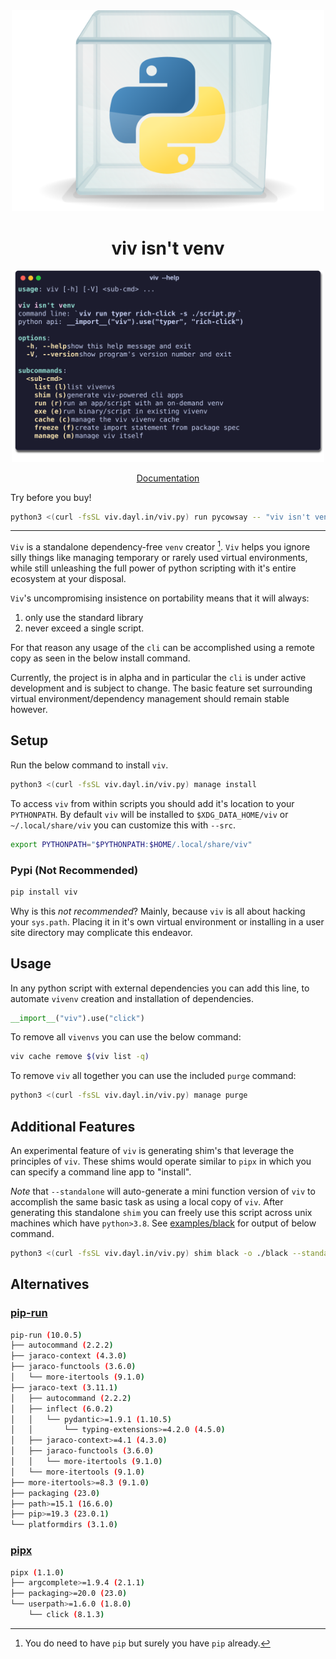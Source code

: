 <div align="center">
  <a href="https://github.com/daylinmorgan/viv">
    <img src="https://raw.githubusercontent.com/daylinmorgan/viv/main/assets/logo.svg" alt="Logo" width=500 >
  </a>
  <p align="center">
  <h1> viv isn't venv </h1>
  </p>
  <div align="center">
    <img
      src="https://raw.githubusercontent.com/daylinmorgan/viv/main/docs/svgs/viv-help.svg"
      alt="cli screenshot"
      width="500"
      >
  </div>
  <p align="center">
    <a href="https://viv.dayl.in">Documentation</a>
  </p>
</div>

Try before you buy!
```sh
python3 <(curl -fsSL viv.dayl.in/viv.py) run pycowsay -- "viv isn't venv\!"
```
---

`Viv` is a standalone dependency-free `venv` creator [^1].
`Viv` helps you ignore silly things like managing temporary or rarely used virtual environments,
while still unleashing the full power of python scripting with it's entire ecosystem at your disposal.

`Viv`'s uncompromising insistence on portability means that it will always:

1. only use the standard library
2. never exceed a single script.

For that reason any usage of the `cli` can be accomplished using a remote copy as seen in the below install command.

Currently, the project is in alpha and in particular the `cli` is under active development and is subject to change.
The basic feature set surrounding virtual environment/dependency management should remain stable however.

## Setup

Run the below command to install `viv`.

```sh
python3 <(curl -fsSL viv.dayl.in/viv.py) manage install
```

To access `viv` from within scripts you should add it's location to your `PYTHONPATH`.
By default `viv` will be installed to `$XDG_DATA_HOME/viv` or `~/.local/share/viv` you can customize this with `--src`.

```sh
export PYTHONPATH="$PYTHONPATH:$HOME/.local/share/viv"
```

### Pypi (Not Recommended)

```sh
pip install viv
```

Why is this *not recommended*? Mainly, because `viv` is all about hacking your `sys.path`.
Placing it in it's own virtual environment or installing in a user site directory may complicate this endeavor.

## Usage

In any python script with external dependencies you can add this line,
to automate `vivenv` creation and installation of dependencies.

```python
__import__("viv").use("click")
```

To remove all `vivenvs` you can use the below command:

```sh
viv cache remove $(viv list -q)
```

To remove `viv` all together you can use the included `purge` command:

```sh
python3 <(curl -fsSL viv.dayl.in/viv.py) manage purge
```

## Additional Features

An experimental feature of `viv` is generating shim's that leverage the principles of `viv`.
These shims would operate similar to `pipx` in which you can specify a command line app to "install".

*Note* that `--standalone` will auto-generate a mini function version of `viv` to accomplish the same basic task as using a local copy of `viv`.
After generating this standalone `shim` you can freely use this script across unix machines which have `python>3.8`.
See [examples/black](https://github.com/daylinmorgan/viv/blob/dev/examples/black) for output of below command.

```sh
python3 <(curl -fsSL viv.dayl.in/viv.py) shim black -o ./black --standalone --freeze
```

## Alternatives

### [pip-run](https://github.com/jaraco/pip-run)

```sh
pip-run (10.0.5)
├── autocommand (2.2.2)
├── jaraco-context (4.3.0)
├── jaraco-functools (3.6.0)
│   └── more-itertools (9.1.0)
├── jaraco-text (3.11.1)
│   ├── autocommand (2.2.2)
│   ├── inflect (6.0.2)
│   │   └── pydantic>=1.9.1 (1.10.5)
│   │       └── typing-extensions>=4.2.0 (4.5.0)
│   ├── jaraco-context>=4.1 (4.3.0)
│   ├── jaraco-functools (3.6.0)
│   │   └── more-itertools (9.1.0)
│   └── more-itertools (9.1.0)
├── more-itertools>=8.3 (9.1.0)
├── packaging (23.0)
├── path>=15.1 (16.6.0)
├── pip>=19.3 (23.0.1)
└── platformdirs (3.1.0)
```

### [pipx](https://github.com/pypa/pipx/)

```sh
pipx (1.1.0)
├── argcomplete>=1.9.4 (2.1.1)
├── packaging>=20.0 (23.0)
└── userpath>=1.6.0 (1.8.0)
    └── click (8.1.3)
```

[^1]: You do need to have `pip` but surely you have `pip` already.
